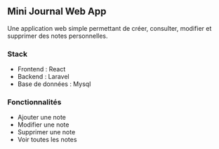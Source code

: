 ## Mini Journal Web App

Une application web simple permettant de créer, consulter, modifier et supprimer des notes personnelles.

### Stack
- Frontend : React
- Backend : Laravel
- Base de données : Mysql

### Fonctionnalités
- Ajouter une note
- Modifier une note
- Supprimer une note
- Voir toutes les notes

